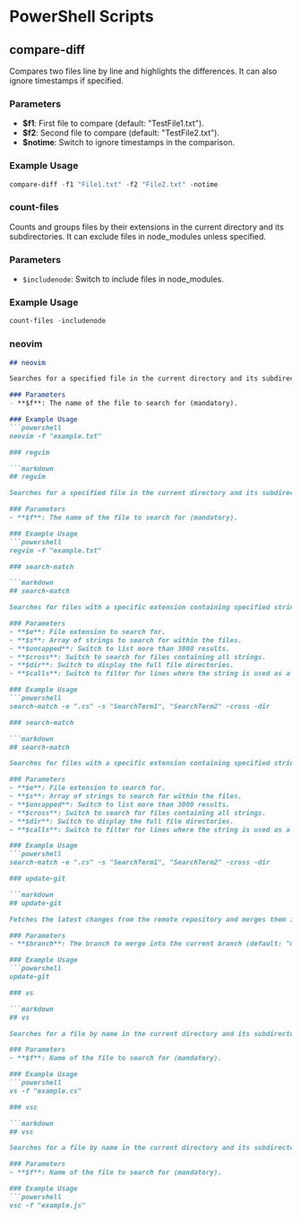 # PowerShell Scripts

## compare-diff

Compares two files line by line and highlights the differences. It can also ignore timestamps if specified.

### Parameters
- **$f1**: First file to compare (default: "TestFile1.txt").
- **$f2**: Second file to compare (default: "TestFile2.txt").
- **$notime**: Switch to ignore timestamps in the comparison.

### Example Usage
```powershell
compare-diff -f1 "File1.txt" -f2 "File2.txt" -notime
```
### count-files

Counts and groups files by their extensions in the current directory and its subdirectories. It can exclude files in node_modules unless specified.

### Parameters
- `$includenode`: Switch to include files in node_modules.

### Example Usage
```powershell
count-files -includenode
```
### neovim

```markdown
## neovim

Searches for a specified file in the current directory and its subdirectories, then opens it in Neovim.

### Parameters
- **$f**: The name of the file to search for (mandatory).

### Example Usage
```powershell
neovim -f "example.txt"

### regvim

```markdown
## regvim

Searches for a specified file in the current directory and its subdirectories, then opens it in Vim.

### Parameters
- **$f**: The name of the file to search for (mandatory).

### Example Usage
```powershell
regvim -f "example.txt"

### search-match

```markdown
## search-match

Searches for files with a specific extension containing specified strings. It can limit results, perform cross-term searches, display full directories, and filter for method calls.

### Parameters
- **$e**: File extension to search for.
- **$s**: Array of strings to search for within the files.
- **$uncapped**: Switch to list more than 3000 results.
- **$cross**: Switch to search for files containing all strings.
- **$dir**: Switch to display the full file directories.
- **$calls**: Switch to filter for lines where the string is used as a method call.

### Example Usage
```powershell
search-match -e ".cs" -s "SearchTerm1", "SearchTerm2" -cross -dir

### search-match

```markdown
## search-match

Searches for files with a specific extension containing specified strings. It can limit results, perform cross-term searches, display full directories, and filter for method calls.

### Parameters
- **$e**: File extension to search for.
- **$s**: Array of strings to search for within the files.
- **$uncapped**: Switch to list more than 3000 results.
- **$cross**: Switch to search for files containing all strings.
- **$dir**: Switch to display the full file directories.
- **$calls**: Switch to filter for lines where the string is used as a method call.

### Example Usage
```powershell
search-match -e ".cs" -s "SearchTerm1", "SearchTerm2" -cross -dir

### update-git

```markdown
## update-git

Fetches the latest changes from the remote repository and merges them into the current branch. Can specify a branch to merge from.

### Parameters
- **$branch**: The branch to merge into the current branch (default: "master").

### Example Usage
```powershell
update-git

### vs

```markdown
## vs

Searches for a file by name in the current directory and its subdirectories, then opens it in Visual Studio.

### Parameters
- **$f**: Name of the file to search for (mandatory).

### Example Usage
```powershell
vs -f "example.cs"

### vsc

```markdown
## vsc

Searches for a file by name in the current directory and its subdirectories, then opens it in Visual Studio Code.

### Parameters
- **$f**: Name of the file to search for (mandatory).

### Example Usage
```powershell
vsc -f "example.js"
